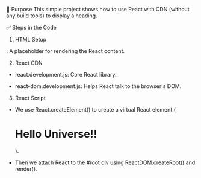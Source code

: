 📌 Purpose
This simple project shows how to use React with CDN (without any build tools) to display a heading.

✅ Steps in the Code
1. HTML Setup

<div id="root"></div>: A placeholder for rendering the React content.

2. React CDN

- react.development.js: Core React library.

- react-dom.development.js: Helps React talk to the browser's DOM.

3. React Script

- We use React.createElement() to create a virtual React element (<h1>Hello Universe!!</h1>).

- Then we attach React to the #root div using ReactDOM.createRoot() and render().